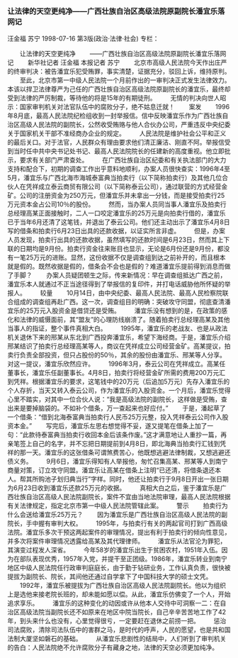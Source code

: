 ### 让法律的天空更纯净——广西壮族自治区高级法院原副院长潘宜乐落网记
汪金福  苏宁
1998-07-16
第3版(政治·法律·社会)
专栏：

　　让法律的天空更纯净
　　——广西壮族自治区高级法院原副院长潘宜乐落网记
　　新华社记者  汪金福  本报记者  苏宁
　　北京市高级人民法院今天作出庄严的终审判决：被告潘宜乐犯受贿罪，事实清楚，证据充分，驳回上诉，维持原判。
　　至此，北京市第一中级人民法院一个月前作出的一审判决正式发生法律效力。本该以捍卫法律尊严为己任的广西壮族自治区高级法院原副院长的潘宜乐，最终却受到法律的严厉制裁，等待他的将是15年的有期徒刑。
　　无情的判决向世人昭示：国家审判机关对法官队伍中的腐败分子，绝不姑息迁就！
　　案发
　　1996年8月底，最高人民法院纪检组收到一封举报信。信中反映潘宜乐作为广西壮族自治区高级人民法院的副院长，公然收受贿赂与他人合伙办公司，严重违反中央纪委关于国家机关干部不准经商办企业的规定。
　　人民法院是维护社会公平和正义的最后关口。对于法官，人民群众有理由要求他们清正廉洁、刚直不阿。举报信受到当时任中共中央书记处书记、最高人民法院院长的任建新的高度重视。他立即批示，要求有关部门严肃查处。
　　在广西壮族自治区纪委和有关执法部门的大力支持和配合下，初期的调查工作出乎意料地顺利，办案人员很快查实：1996年4至5月，潘宜乐与广西北海市海城泰富典当拍卖行（以下简称拍卖行）及其他几位合伙人在凭祥成立泰云商贸有限公司（以下简称泰云公司），通过联营的方式经营金矿。公司的注册资金为250万元，但潘宜乐并未拿出一分钱，而是接受拍卖行25万元资本金占公司10％的股份。
　　然而，当办案人员同当事人潘宜乐及拍卖行总经理高某正面接触时，二人一口咬定潘宜乐的25万元是向拍卖行借的，潘宜乐已于当年6月还清了这笔钱，并退出了泰云公司。他们还主动出示了潘宜乐4月8日写的借条和拍卖行6月23日出具的还款收据，以证实所言非虚。
　　但是，办案人员发现，拍卖行出具的还款收据，虽然填写的还款时间是6月23日，然而其上下联的日期均是9月份。拍卖行资金往来账目也显示，无论是6月份还是9月份，都没有一笔25万元的进账。显然，这份收据不仅是调查组到达之前补开的，而且根本就是假的。既然收据是假的，借条会不会也是假的？难道潘宜乐提前得到消息而做了手脚？
　　办案人员疑团顿生之际，传来新情况：早在调查组抵达广西之前，潘宜乐本人就通过不正当途径得到了举报信的复印件，并打电话威胁他所怀疑的举报人。
　　较量
　　10月14日，由中央纪委、最高人民法院、最高人民检察院联合组成的调查组再赴广西。这一次，调查组目的明确：突破攻守同盟，彻底查清潘宜乐的25万元入股资金是借贷还是受贿。
　　潘宜乐没有想到的是，在政策的感化和法律的威慑面前，其“盟友”的心理防线崩溃了。随着拍卖行总经理高某及其他当事人的指证，整个事件真相大白。
　　1995年，潘宜乐的老战友、也是从政法机关退休下来的邢某从东北到广西投奔潘宜乐，希望下海经商。于是，潘宜乐介绍邢某结识了拍卖行总经理高某等人，商议在凭祥成立公司经营金矿。高某提议，拍卖行负责全部投资，但只占股份的50％，其余的股份由潘宜乐、邢某等人分享。对这一提议，潘宜乐欣然应许。
　　1996年3月，泰云公司在凭祥成立。高某任董事长，潘宜乐任副董事长。4月8日，拍卖行将经营金矿所需的费用200万元汇到凭祥。根据潘宜乐的要求，这笔钱中的20万元（后追加5万元）先存入潘宜乐的个人存折，当天又转入泰云公司，作为潘宜乐的入股资金。一个月后，潘宜乐觉得心里不踏实，对其中一位合伙人说：“我是高级法院的副院长，这样做是受贿，查出来是要掉脑袋的。不如补个借条，万一查起来也好应付。”
　　于是，潘起草了一个借条：“借到北海泰富典当拍卖行人民币25万元整，投入凭祥泰云公司作入股资本金。”
　　写完后，潘宜乐左思右想觉得不妥，遂又提笔在借条上加了一句：“此款待泰富典当拍卖行收回本金后该条作废。”这才满意地让人重抄一篇，再亲笔签上自己的名字，并不忘把日期提前到4月8日，即北海典当拍卖行汇钱到凭祥的那一天。潘宜乐的这张借条可谓煞费苦心，他既想逃避法律制裁，又想逃避还债义务。
　　9月6日，潘宜乐得知有人举报他，匆忙召集高某、邢某等人到南宁商量对策，订立攻守同盟。潘宜乐让高某在借条上注明“已还清，将借条退还本人。帮其所购池子划归典当行”字样。同时，他还让拍卖行于9月8日开出一张日期为6月23日收到潘宜乐还款25万元的收据。
　　真相大白之后，鉴于潘宜乐是广西壮族自治区高级人民法院副院长，案件不宜由当地法院审理，最高人民法院根据有关法律规定，指定北京市第一中级人民法院管辖此案。
　　警示
　　拍卖行为什么会送给潘宜乐25万元？
　　因为潘宜乐是广西壮族自治区高级人民法院的副院长，手中握有审判大权。
　　1995年，与拍卖行有关的两起官司打到广西高级法院。潘宜乐多次干预这两起案件的审理情况，提出有利于拍卖行的倾向性意见，并多次将案件审理情况透露给高某及其代理律师。
　　潘宜乐从法官沦为罪犯，其演变过程发人深省。
　　今年58岁的潘宜乐出生于贫困农村，1951年入伍。因为在部队表现优秀，1957年入党，并提干至正团级。1986年，潘宜乐转业到南宁地区中级人民法院任行政审判庭庭长，由于勤于钻研业务，工作认真负责，很快被提拔为副院长、院长，其间他还通过自学拿下了中国科技大学的硕士文凭。
　　1992年，潘宜乐被提拔为广西壮族自治区高级人民法院副院长。他以为组织上是选他来接老院长班的，却未能如愿以偿。从此，潘宜乐仿佛变了一个人，开始追求享乐。
　　潘宜乐的这种变化的动因或许从他本人交待中可洞察一二：在自治区高级法院当副院长还不如原来在地区中院当院长，自己辛辛苦苦地工作了42年，到头来什么也没有，心里觉得很亏，一定要赶在退休之前捞一把。
　　惩治司法腐败，清除司法队伍中的害群之马，是时代的呼声，人民的愿望，也是共和国法制大厦坚如磐石的基础。
　　从潘宜乐悲剧性的结局中，人们听到了审判机关的告白：人民法院绝不允许腐败分子有藏身之地，法律的天空必须更加纯净。

